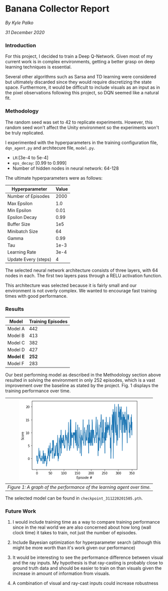 # Banana Collector Report

*By Kyle Palko*

*31 December 2020*

### Introduction
For this project, I decided to train a Deep Q-Network. Given most of my current work is in complex environments, getting a better grasp on deep learning techniques is essential.

Several other algorithms such as Sarsa and TD learning were considered but ultimately discarded since they would require discretizing the state space. Furthermore, it would be difficult to include visuals as an input as in the pixel observations following this project, so DQN seemed like a natural fit.

### Methodology

The random seed was set to 42 to replicate experiments. However, this random seed won't affect the Unity environment so the experiments won't be truly replicated.

I experimented with the hyperparameters in the training configuration file, `dqn_agent.py` and architecure file, `model.py`.
- `LR`:[3e-4 to 5e-4]
- `eps_decay`: [0.99 to 0.999]
- Number of hidden nodes in neural network: 64-128

The ultimate hyperparameters were as follows:

| Hyperparameter | Value |
| --- | --- |
| Number of Episodes | 2000 |
| Max Epsilon | 1.0 |
| Min Epsilon | 0.01 |
| Epsilon Decay | 0.99 |
| Buffer Size | 1e5 |
| Minibatch Size | 64 |
| Gamma | 0.99 |
| Tau | 1e-3 |
|Learning Rate | 3e-4 |
| Update Every (steps) | 4 |

The selected neural network architecture consists of three layers, with 64 nodes in each. The first two layers pass through a RELU activation function.

This architecture was selected because it is fairly small and our environment is not overly complex. We wanted to encourage fast training times with good performance.

### Results

| Model | Training Episodes |
| --- | --- |
| Model A | 442 |
| Model B | 413 |
| Model C | 382 |
| Model D | 427 |
| __Model E__ | __252__ |
| Model F | 283 |

Our best performing model as described in the Methodology section above resulted in solving the environment in only 252 episodes, which is a vast improvement over the baseline as stated by the project. Fig. 1 displays the training performance over time.

| ![31Dec_1505 Performance](images/model_results_31dec1505.png)|
| --- |
| *Figure 1: A graph of the performance of the learning agent over time.* |

The selected model can be found in `checkpoint_311220201505.pth`.

### Future Work

1. I would include training time as a way to compare training performance since in the real world we are also concerned about how long (wall clock time) it takes to train, not just the number of episodes.

2. Include Bayesian optimization for hyperparameter search (although this might be more worth than it's work given our performance)

3. It would be interesting to see the performance difference between visual and the ray inputs. My hypothesis is that ray-casting is probably close to ground truth data and should be easier to train on than visuals given the increase in amount of information from visuals.

4. A combination of visual and ray-cast inputs could increase robustness
